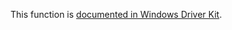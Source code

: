 This function is [documented in Windows Driver Kit](https://learn.microsoft.com/en-us/windows-hardware/drivers/ddi/ntifs/nf-ntifs-rtlabsolutetoselfrelativesd).
